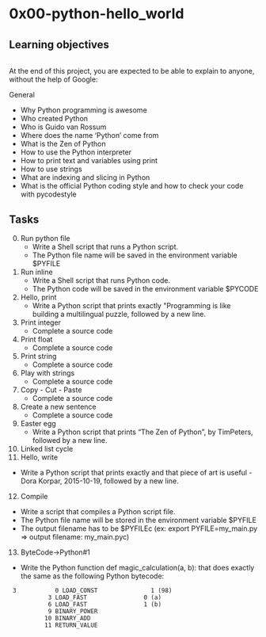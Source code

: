 # 0x00-python-hello_world
######
## Learning objectives
######
At the end of this project, you are expected to be able to explain to anyone, without the help of Google:

General
- Why Python programming is awesome
- Who created Python
- Who is Guido van Rossum
- Where does the name ‘Python’ come from
- What is the Zen of Python
- How to use the Python interpreter
- How to print text and variables using print
- How to use strings
- What are indexing and slicing in Python
- What is the official Python coding style and how to check your code with pycodestyle

## Tasks
0. Run python file
   - Write a Shell script that runs a Python script.
   - The Python file name will be saved in the environment variable $PYFILE
1. Run inline
   - Write a Shell script that runs Python code.
   - The Python code will be saved in the environment variable $PYCODE
2. Hello, print
   - Write a Python script that prints exactly "Programming is like building a multilingual puzzle, followed by a new line.
3. Print integer
   - Complete a source code
4. Print float
   - Complete a source code
5. Print string
   - Complete a source code
6. Play with strings
   - Complete a source code
7. Copy - Cut - Paste
   - Complete a source code
8. Create a new sentence
   - Complete a source code
9. Easter egg
   - Write a Python script that prints “The Zen of Python”, by TimPeters, followed by a new line.
10. Linked list cycle
11. Hello, write
   - Write a Python script that prints exactly and that piece of art is useful - Dora Korpar, 2015-10-19, followed by a new line.
12. Compile
   - Write a script that compiles a Python script file.
   - The Python file name will be stored in the environment variable $PYFILE
   - The output filename has to be $PYFILEc (ex: export PYFILE=my_main.py => output filename: my_main.pyc)
13. ByteCode->Python#1
  - Write the Python function def magic_calculation(a, b): that does exactly the same as the following Python bytecode:
   ```
    3           0 LOAD_CONST               1 (98)
              3 LOAD_FAST                0 (a)
              6 LOAD_FAST                1 (b)
              9 BINARY_POWER
             10 BINARY_ADD
             11 RETURN_VALUE
   
